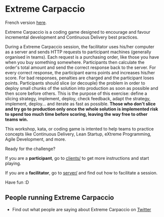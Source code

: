 # Extreme Carpaccio

French version [here](./README-FR.md).

Extreme Carpaccio is a coding game designed to encourage and favour incremental development and Continuous Delivery best practices.

During a Extreme Carpaccio session, the facilitator uses his/her computer as a server and sends HTTP requests to participant machines (generally organised in teams). Each request is a purchasing order, like those you have when you buy something somewhere. Participants then calculate the order's total amount and send the correct response back to the server. For every correct response, the participant earns points and increases his/her score. For bad responses, penalties are charged and the participant loses points. Participants should slice (or decouple) the problem in order to deploy small chunks of the solution into production as soon as possible and then score before others. This is the purpose of this exercise: define a slicing strategy, implement, deploy, check feedback, adapt the strategy, implement, deploy... and iterate as fast as possible. **Those who don't slice and try go to production only once the whole solution is implemented risk to spend too much time before scoring, leaving the way free to other teams win.**

This workshop, kata, or coding game is intented to help teams to practice concepts like Continuous Delivery, Lean Startup, eXtreme Programming, Agile Development, and more.

Ready for the challenge? 

If you are a **participant**, go to [clients/](./clients/README.md) to get more instructions and start playing.

If you are a **facilitator**, go to [server/](./server/README.md) and find out how to facilitate a session.

Have fun :D

## People running Extreme Carpaccio
- Find out what people are saying about Extreme Carpaccio on [Twitter](https://twitter.com/search?vertical=default&q=%22extreme%20carpaccio%22%20OR%20%22Xtreme%20carpaccio%22%20OR%20%23ExtremeCarpaccio&src=typd)
